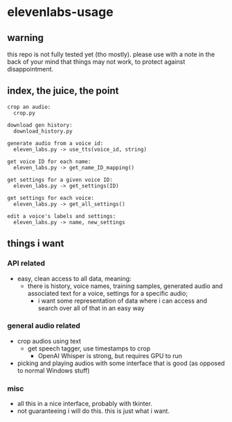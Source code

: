 # elevenlabs-usage

## warning
this repo is not fully tested yet (tho mostly). please use with a note in the back of your mind that things may not work, to protect against disappointment.


## index, the juice, the point
```
crop an audio:
  crop.py

download gen history:
  download_history.py

generate audio from a voice id:
  eleven_labs.py -> use_tts(voice_id, string)

get voice ID for each name:
  eleven_labs.py -> get_name_ID_mapping()

get settings for a given voice ID:
  eleven_labs.py -> get_settings(ID)

get settings for each voice:
  eleven_labs.py -> get_all_settings()

edit a voice's labels and settings:
  eleven_labs.py -> name, new_settings
```

## things i want

### API related
- easy, clean access to all data, meaning:
  + there is history, voice names, training samples, generated audio and associated text for a voice, settings for a specific audio;
    - i want some representation of data where i can access and search over all of that in an easy way

### general audio related
- crop audios using text
  + get speech tagger, use timestamps to crop
    - OpenAI Whisper is strong, but requires GPU to run
- picking and playing audios with some interface that is good  (as opposed to normal Windows stuff)

### misc
- all this in a nice interface, probably with tkinter.
- not guaranteeing i will do this. this is just what i want.
